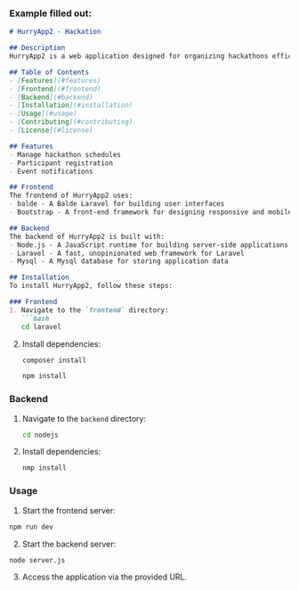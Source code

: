 
### Example filled out:

```markdown
# HurryApp2 - Hackation 

## Description
HurryApp2 is a web application designed for organizing hackathons efficiently.

## Table of Contents
- [Features](#features)
- [Frontend](#frontend)
- [Backend](#backend)
- [Installation](#installation)
- [Usage](#usage)
- [Contributing](#contributing)
- [License](#license)

## Features
- Manage hackathon schedules
- Participant registration
- Event notifications

## Frontend
The frontend of HurryApp2 uses:
- balde - A Balde Laravel for building user interfaces
- Bootstrap - A front-end framework for designing responsive and mobile-first websites

## Backend
The backend of HurryApp2 is built with:
- Node.js - A JavaScript runtime for building server-side applications
- Laravel - A fast, unopinionated web framework for Laravel
- Mysql - A Mysql database for storing application data

## Installation
To install HurryApp2, follow these steps:

### Frontend
1. Navigate to the `frontend` directory:
   ```bash
   cd laravel
   ```

2. Install dependencies:
   ```bash
   composer install
   ```
   ```bash
   npm install
   ```

### Backend
1. Navigate to the `backend` directory:
   ```bash
   cd nodejs
   ```
2. Install dependencies:
   ```bash
   nmp install
   ```

### Usage
   1. Start the frontend server:
   ```bash
   npm run dev
   ```

   2. Start the backend server:
   ```bash
   node server.js
   ```

   3. Access the application via the provided URL.


